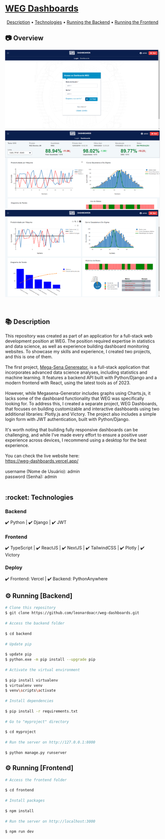 # <a href="https://weg-dashboards.vercel.app/">WEG Dashboards</a>

<div align="center">
<a href="#description">Description</a> •
 <a href="#technologies">Technologies</a> •
 <a href="#running_backend">Running the Backend</a> •
  <a href="#running_frontend">Running the Frontend</a> 
</div>

## :camera: Overview

<div align="center" >
  <img src="./github/login-page.png" alt="login">
</div>

<div align="center" >
  <img src="./github/dashboards-page.png" alt="dashboards">
</div>

<div align="center" >
  <img src="./github/dashboards-page-2.png" alt="dashboards 2">
</div>
<br>
<br>

<div id="description">
  <h2>📚 Description</h2>
</div>

This repository was created as part of an application for a full-stack web development position at WEG. The position required expertise in statistics and data science, as well as experience building dashboard monitoring websites. To showcase my skills and experience, I created two projects, and this is one of them.
<br>
<br>
The first project, <a href="https://github.com/leonardoacr/megasena-generator">Mega-Sena Genereator</a>, is a full-stack application that incorporates advanced data science analyses, including statistics and machine learning. It features a backend API built with Python/Django and a modern frontend with React, using the latest tools as of 2023.
<br>
<br>
However, while Megasena-Generator includes graphs using Charts.js, it lacks some of the dashboard functionality that WEG was specifically looking for. To address this, I created a separate project, WEG Dashboards, that focuses on building customizable and interactive dashboards using two additional libraries: Plotly.js and Victory. The project also includes a simple login form with JWT authentication, built with Python/Django. 
<br>
<br>
It's worth noting that building fully responsive dashboards can be challenging, and while I've made every effort to ensure a positive user experience across devices, I recommend using a desktop for the best experience.
<br>
<br>
You can check the live website here:<br>
https://weg-dashboards.vercel.app/
<br>
<br>
username (Nome de Usuário): admin <br>
password (Senha): admin
<br>
<br>

<div id="technologies">
  <h2>:rocket: Technologies</h2>
</div>

### Backend

✔️ Python | ✔️ Django | ✔️ JWT

### Frontend

✔️ TypeScript | ✔️ ReactJS | ✔️ NextJS | ✔️ TailwindCSS | ✔️ Plotly | ✔️ Victory

### Deploy

✔️ Frontend: Vercel | ✔️ Backend: PythonAnywhere

<div id="running_backend">
  <h2>⚙ Running [Backend]</h2>
</div>

```bash
# Clone this repository
$ git clone https://github.com/leonardoacr/weg-dashboards.git

# Access the backend folder

$ cd backend

# Update pip

$ update pip
$ python.exe -m pip install --upgrade pip

# Activate the virtual environment

$ pip install virtualenv
$ virtualenv venv
$ venv\scripts\activate

# Install dependencies

$ pip install -r requirements.txt

# Go to "myproject" directory

$ cd myproject

# Run the server on http://127.0.0.1:8000

$ python manage.py runserver
```

<div id="running_frontend">
  <h2>⚙ Running [Frontend]</h2>
</div>

```bash
# Access the frontend folder

$ cd frontend

# Install packages

$ npm install

# Run the server on http://localhost:3000

$ npm run dev
```